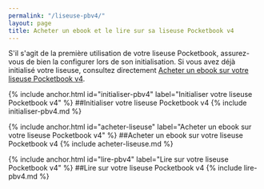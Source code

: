 ```yaml
---
permalink: "/liseuse-pbv4/"
layout: page
title: Acheter un ebook et le lire sur sa liseuse Pocketbook v4
---
```


S'il s'agit de la première utilisation de votre liseuse Pocketbook, assurez-vous de bien la configurer lors de son initialisation. Si vous avez déjà initialisé votre liseuse, consultez directement [Acheter un ebook sur votre liseuse Pocketbook v4](/#acheter-liseuse).

{% include anchor.html id="initialiser-pbv4" label="Initialiser votre liseuse Pocketbook v4" %}
##Initialiser votre liseuse Pocketbook v4
{% include initialiser-pbv4.md %}

{% include anchor.html id="acheter-liseuse" label="Acheter un ebook sur votre liseuse Pocketbook v4" %}
##Acheter un ebook sur votre liseuse Pocketbook v4
{% include acheter-liseuse.md %}

{% include anchor.html id="lire-pbv4" label="Lire sur votre liseuse Pocketbook v4" %}
##Lire sur votre liseuse Pocketbook v4
{% include lire-pbv4.md %}